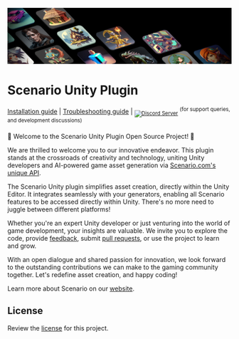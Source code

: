 ![Untitled design](resources/social-header.png)

# Scenario Unity Plugin

[Installation guide](https://help.scenario.com/installing-the-unity-plugin) | [Troubleshooting guide](https://github.com/scenario-labs/Scenario-Unity/wiki/TroubleShooting) | <sub>[![Discord Server](https://img.shields.io/discord/1042738264639012864?label=Discord)](https://discord.gg/scenario)</sub> <sup>(for support queries, and development discussions)</sup>

🎉 Welcome to the Scenario Unity Plugin Open Source Project! 🎉

We are thrilled to welcome you to our innovative endeavor. This plugin stands at the crossroads of creativity and technology, uniting Unity developers and AI-powered game asset generation via [Scenario.com's unique API](https://docs.scenario.com/docs).

The Scenario Unity plugin simplifies asset creation, directly within the Unity Editor. It integrates seamlessly with your generators, enabling all Scenario features to be accessed directly within Unity. There's no more need to juggle between different platforms!

Whether you're an expert Unity developer or just venturing into the world of game development, your insights are valuable. We invite you to explore the code, provide [feedback](https://github.com/scenario-labs/Scenario-Unity/issues), submit [pull requests](https://github.com/scenario-labs/Scenario-Unity/pulls), or use the project to learn and grow.

With an open dialogue and shared passion for innovation, we look forward to the outstanding contributions we can make to the gaming community together. Let's redefine asset creation, and happy coding!

Learn more about Scenario on our [website](https://scenario.com/).

## License

Review the [license](LICENSE) for this project.

